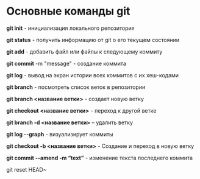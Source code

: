 # Основные команды git

**git init** - инициализация локального репозитория

**git status** - получить информацию от git о его текущем состоянии

**git add** - добавить файл или файлы к следующему коммиту

**git commit** -m "message" - создание коммита

**git log** - вывод на экран истории всех коммитов с их хеш-кодами

**git branch** - посмотреть список веток в репозитории

**git branch <название ветки>** - создает новую ветку

**git checkout <название ветки>** - переход к другой ветке

**git branch -d <название ветки>** – удалить ветку

**git log --graph** - визуализирует коммиты

**git checkout -b <название ветки>** - Создание и переход в новую ветку

**git commit --amend -m “text”** - изменение текста последнего коммита

git reset HEAD~ 
